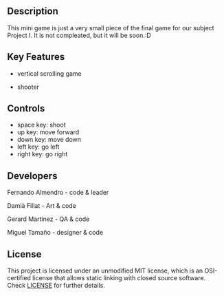 
## Description

This mini game is just a very small piece of the final game for our subject Project I. It is not compleated, but it will be soon.:D


## Key Features

* vertical scrolling game

* shooter

## Controls

* space key: shoot
* up key: move forward
* down key: move down
* left key: go left
* right key: go right

## Developers

Fernando Almendro - code & leader

Damià Fillat - Art & code

Gerard Martínez - QA & code

Miguel Tamaño - designer & code

## License

This project is licensed under an unmodified MIT license, which is an OSI-certified license that allows static linking with closed source software. Check [LICENSE](LICENSE) for further details.


